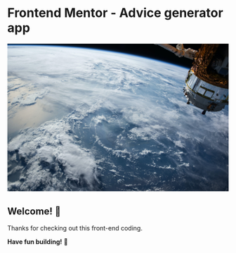 # Frontend Mentor - Advice generator app

![Design preview for the Advice generator app coding challenge](./image/space.jpg)

## Welcome! 👋

Thanks for checking out this front-end coding.


**Have fun building!** 🚀
